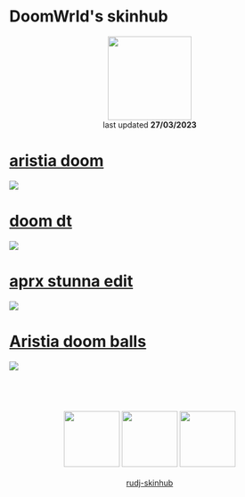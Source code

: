 # DoomWrld's skinhub
<p align="center">
<a href="https://osu.ppy.sh/users/14239645">
  <img src="https://a.ppy.sh/14239645"  
       width="150"
       height="150"></a>
<br>
last updated <b>27/03/2023</b>
</p>

# [aristia doom](https://github.com/rudj-skinhub/woal/raw/tyfh/player/doomwrld/aristia%20doom.osk)
[![](https://cdn.discordapp.com/attachments/936185753225007144/1020450230195470396/screenshot069.png)](https://github.com/rudj-skinhub/woal/raw/tyfh/player/doomwrld/aristia%20doom.osk)

# [doom dt](https://github.com/rudj-skinhub/woal/raw/tyfh/player/doomwrld/doom%20dt.osk)
[![](https://cdn.discordapp.com/attachments/936185753225007144/1020683668345339954/screenshot071.png)](https://github.com/rudj-skinhub/woal/raw/tyfh/player/doomwrld/doom%20dt.osk)

# [aprx stunna edit](https://github.com/rudj-skinhub/woal/raw/tyfh/player/doomwrld/aprx%20stunna%20edit.osk)
[![](https://i.imgur.com/TABOceq.png)](https://github.com/rudj-skinhub/woal/raw/tyfh/player/doomwrld/aprx%20stunna%20edit.osk)

# [Aristia doom balls](https://github.com/rudj-skinhub/woal/raw/tyfh/player/doomwrld/Aristia%20doom%20balls.osk)
[![](https://i.imgur.com/7f3eBcK.png)](https://github.com/rudj-skinhub/woal/raw/tyfh/player/doomwrld/Aristia%20doom%20balls.osk)

#

<p align="center">
  <br></br>
  <a href="https://www.twitch.tv/doomwrld_">
  <img src="https://i.imgur.com/HM030lk.png" 
       width="100" 
       height="100"></a>
  <a href="https://www.youtube.com/channel/UCf8ZqTDdlbUJEmLnwGhphDg">
  <img src="https://i.imgur.com/YWbDUUy.png"  
       width="100" 
       height="100"></a>
  <a href="https://twitter.com/doomwrldgh">
  <img src="https://i.imgur.com/PUQ5uWf.png" 
       width="100" 
       height="100"></a>
  <br></br>
  <a href="README.md">rudj-skinhub</a>
 </p>
